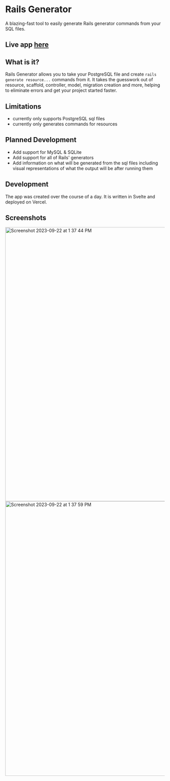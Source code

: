 # Rails Generator

A blazing-fast tool to easily generate Rails generator commands from your SQL files.

## Live app [here](www.railsgenerator.com)

## What is it?

Rails Generator allows you to take your PostgreSQL file and create `rails generate resource...` commands from it. It takes the guesswork out of resource, scaffold, controller, model, migration creation and more, helping to eliminate errors and get your project started faster.

## Limitations
- currently only supports PostgreSQL sql files
- currently only generates commands for resources

## Planned Development
- Add support for MySQL & SQLite
- Add support for all of Rails' generators
- Add information on what will be generated from the sql files including visual representations of what the output will be after running them

## Development

The app was created over the course of a day. It is written in Svelte and deployed on Vercel.

## Screenshots
<img width="864" alt="Screenshot 2023-09-22 at 1 37 44 PM" src="https://github.com/brennacodes/railsgenerator/assets/98294995/5a192b93-347d-4603-9178-baa6c2b2b5d5">
<img width="866" alt="Screenshot 2023-09-22 at 1 37 59 PM" src="https://github.com/brennacodes/railsgenerator/assets/98294995/a091e5ab-bf28-4236-9e27-3d17f80bd972">

